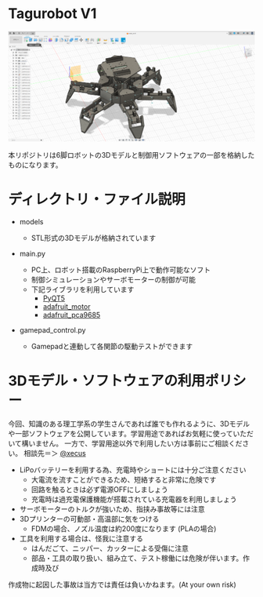 # Tagurobot V1

![Hexapod Image](images/20231203225401.png)

本リポジトリは6脚ロボットの3Dモデルと制御用ソフトウェアの一部を格納したものになります。

# ディレクトリ・ファイル説明

- models
  - STL形式の3Dモデルが格納されています

- main.py
  - PC上、ロボット搭載のRaspberryPi上で動作可能なソフト
  - 制御シミュレーションやサーボモーターの制御が可能
  - 下記ライブラリを利用しています
    - [PyQT5](https://pypi.org/project/PyQt5/)
    - [adafruit_motor](https://github.com/adafruit/Adafruit_CircuitPython_Motor)
    - [adafruit_pca9685](https://github.com/adafruit/Adafruit_CircuitPython_PCA9685)

- gamepad_control.py
  - Gamepadと連動して各関節の駆動テストができます

# 3Dモデル・ソフトウェアの利用ポリシー
今回、知識のある理工学系の学生さんであれば誰でも作れるように、3Dモデルや一部ソフトウェアを公開しています。学習用途であればお気軽に使っていただいて構いません。
一方で、学習用途以外で利用したい方は事前にご相談ください。
相談先＝＞ [@xecus](https://twitter.com/xecus)

- LiPoバッテリーを利用する為、充電時やショートには十分ご注意ください
  - 大電流を流すことができるため、短絡すると非常に危険です
  - 回路を触るときは必ず電源OFFにしましょう
  - 充電時は過充電保護機能が搭載されている充電器を利用しましょう
- サーボモーターのトルクが強いため、指挟み事故等には注意
- 3Dプリンターの可動部・高温部に気をつける
  - FDMの場合、ノズル温度は約200度になります (PLAの場合)
- 工具を利用する場合は、怪我に注意する
  - はんだごて、ニッパー、カッターによる受傷に注意
  - 部品・工具の取り扱い、組み立て、テスト稼働には危険が伴います。作成時及び

作成物に起因した事故は当方では責任は負いかねます。(At your own risk)